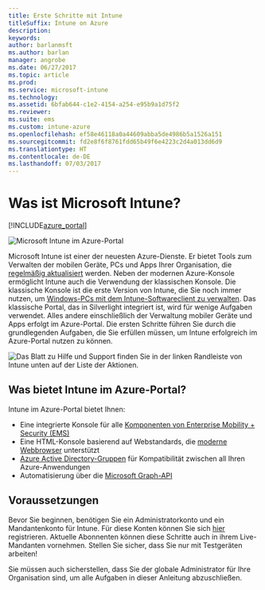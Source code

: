 ```yaml
---
title: Erste Schritte mit Intune
titleSuffix: Intune on Azure
description: 
keywords: 
author: barlanmsft
ms.author: barlan
manager: angrobe
ms.date: 06/27/2017
ms.topic: article
ms.prod: 
ms.service: microsoft-intune
ms.technology: 
ms.assetid: 6bfab644-c1e2-4154-a254-e95b9a1d75f2
ms.reviewer: 
ms.suite: ems
ms.custom: intune-azure
ms.openlocfilehash: ef58e46118a0a44609abba5de4986b5a1526a151
ms.sourcegitcommit: fd2e8f6f8761fdd65b49f6e4223c2d4a013dd6d9
ms.translationtype: HT
ms.contentlocale: de-DE
ms.lasthandoff: 07/03/2017
---
```

# <a name="what-is-microsoft-intune"></a>Was ist Microsoft Intune?

[!INCLUDE[azure_portal](./includes/azure_portal.md)]

![Microsoft Intune im Azure-Portal](./media/generic-intune-azure.png)

Microsoft Intune ist einer der neuesten Azure-Dienste. Er bietet Tools zum Verwalten der mobilen Geräte, PCs und Apps Ihrer Organisation, die [regelmäßig aktualisiert](whats-new.md) werden. Neben der modernen Azure-Konsole ermöglicht Intune auch die Verwendung der klassischen Konsole. Die klassische Konsole ist die erste Version von Intune, die Sie noch immer nutzen, um [Windows-PCs mit dem Intune-Softwareclient zu verwalten](/intune-classic/deploy-use/pc-management-comparison.md). Das klassische Portal, das in Silverlight integriert ist, wird für wenige Aufgaben verwendet. Alles andere einschließlich der Verwaltung mobiler Geräte und Apps erfolgt im Azure-Portal. Die ersten Schritte führen Sie durch die grundlegenden Aufgaben, die Sie erfüllen müssen, um Intune erfolgreich im Azure-Portal nutzen zu können.

![Das Blatt zu Hilfe und Support finden Sie in der linken Randleiste von Intune unten auf der Liste der Aktionen.](./media/intune-azure-help-support-closeup.png)

## <a name="what-does-intune-in-the-azure-portal-provide"></a>Was bietet Intune im Azure-Portal?

Intune im Azure-Portal bietet Ihnen:

* Eine integrierte Konsole für alle [Komponenten von Enterprise Mobility + Security (EMS)](https://docs.microsoft.com/enterprise-mobility-security)
* Eine HTML-Konsole basierend auf Webstandards, die [moderne Webbrowser](supported-devices-browsers.md) unterstützt
* [Azure Active Directory-Gruppen](groups-get-started.md) für Kompatibilität zwischen all Ihren Azure-Anwendungen
* Automatisierung über die [Microsoft Graph-API](intune-graph-apis.md)

## <a name="prerequisites"></a>Voraussetzungen

Bevor Sie beginnen, benötigen Sie ein Administratorkonto und ein Mandantenkonto für Intune. Für diese Konten können Sie sich [hier](https://portal.office.com/Signup/Signup.aspx?OfferId=40BE278A-DFD1-470a-9EF7-9F2596EA7FF9&dl=INTUNE_A&ali=1#0%20) registrieren. Aktuelle Abonnenten können diese Schritte auch in ihrem Live-Mandanten vornehmen. Stellen Sie sicher, dass Sie nur mit Testgeräten arbeiten!

Sie müssen auch sicherstellen, dass Sie der globale Administrator für Ihre Organisation sind, um alle Aufgaben in dieser Anleitung abzuschließen.
